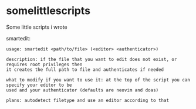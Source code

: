 # somelittlescripts
Some little scripts i wrote

smartedit:
    
    usage: smartedit <path/to/file> (<editor> <authenticator>)

    description: if the file that you want to edit does not exist, or requires root privileges then
    it creates the full path to file and authenticates if needed

    what to modify if you want to use it: at the top of the script you can specify your editor to be 
    used and your authenticator (defaults are neovim and doas)

    plans: autodetect filetype and use an editor according to that

